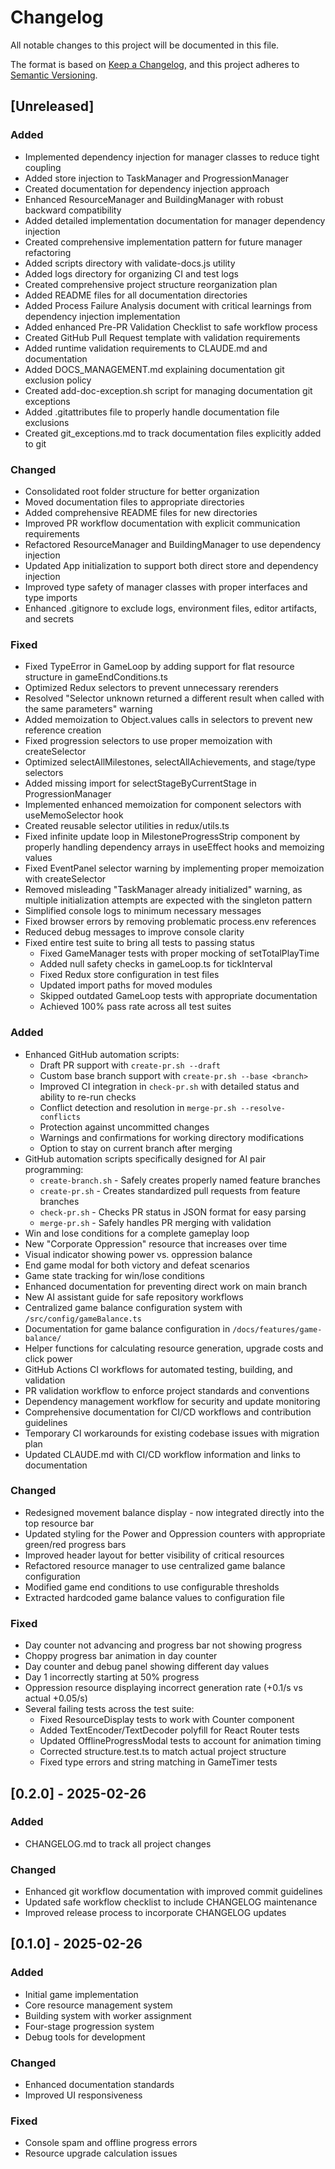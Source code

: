 # Changelog

All notable changes to this project will be documented in this file.

The format is based on [Keep a Changelog](https://keepachangelog.com/en/1.0.0/),
and this project adheres to [Semantic Versioning](https://semver.org/spec/v2.0.0.html).

## [Unreleased]

### Added
- Implemented dependency injection for manager classes to reduce tight coupling
- Added store injection to TaskManager and ProgressionManager
- Created documentation for dependency injection approach
- Enhanced ResourceManager and BuildingManager with robust backward compatibility
- Added detailed implementation documentation for manager dependency injection
- Created comprehensive implementation pattern for future manager refactoring
- Added scripts directory with validate-docs.js utility
- Added logs directory for organizing CI and test logs
- Created comprehensive project structure reorganization plan
- Added README files for all documentation directories
- Added Process Failure Analysis document with critical learnings from dependency injection implementation
- Added enhanced Pre-PR Validation Checklist to safe workflow process
- Created GitHub Pull Request template with validation requirements
- Added runtime validation requirements to CLAUDE.md and documentation
- Added DOCS_MANAGEMENT.md explaining documentation git exclusion policy
- Created add-doc-exception.sh script for managing documentation git exceptions
- Added .gitattributes file to properly handle documentation file exclusions
- Created git_exceptions.md to track documentation files explicitly added to git

### Changed
- Consolidated root folder structure for better organization
- Moved documentation files to appropriate directories
- Added comprehensive README files for new directories
- Improved PR workflow documentation with explicit communication requirements
- Refactored ResourceManager and BuildingManager to use dependency injection
- Updated App initialization to support both direct store and dependency injection
- Improved type safety of manager classes with proper interfaces and type imports
- Enhanced .gitignore to exclude logs, environment files, editor artifacts, and secrets

### Fixed
- Fixed TypeError in GameLoop by adding support for flat resource structure in gameEndConditions.ts
- Optimized Redux selectors to prevent unnecessary rerenders
- Resolved "Selector unknown returned a different result when called with the same parameters" warning
- Added memoization to Object.values calls in selectors to prevent new reference creation
- Fixed progression selectors to use proper memoization with createSelector
- Optimized selectAllMilestones, selectAllAchievements, and stage/type selectors
- Added missing import for selectStageByCurrentStage in ProgressionManager
- Implemented enhanced memoization for component selectors with useMemoSelector hook
- Created reusable selector utilities in redux/utils.ts
- Fixed infinite update loop in MilestoneProgressStrip component by properly handling dependency arrays in useEffect hooks and memoizing values
- Fixed EventPanel selector warning by implementing proper memoization with createSelector
- Removed misleading "TaskManager already initialized" warning, as multiple initialization attempts are expected with the singleton pattern
- Simplified console logs to minimum necessary messages
- Fixed browser errors by removing problematic process.env references
- Reduced debug messages to improve console clarity
- Fixed entire test suite to bring all tests to passing status
  - Fixed GameManager tests with proper mocking of setTotalPlayTime
  - Added null safety checks in gameLoop.ts for tickInterval
  - Fixed Redux store configuration in test files
  - Updated import paths for moved modules
  - Skipped outdated GameLoop tests with appropriate documentation
  - Achieved 100% pass rate across all test suites

### Added
- Enhanced GitHub automation scripts:
  - Draft PR support with `create-pr.sh --draft`
  - Custom base branch support with `create-pr.sh --base <branch>`
  - Improved CI integration in `check-pr.sh` with detailed status and ability to re-run checks
  - Conflict detection and resolution in `merge-pr.sh --resolve-conflicts`
  - Protection against uncommitted changes
  - Warnings and confirmations for working directory modifications
  - Option to stay on current branch after merging
- GitHub automation scripts specifically designed for AI pair programming:
  - `create-branch.sh` - Safely creates properly named feature branches
  - `create-pr.sh` - Creates standardized pull requests from feature branches
  - `check-pr.sh` - Checks PR status in JSON format for easy parsing
  - `merge-pr.sh` - Safely handles PR merging with validation
- Win and lose conditions for a complete gameplay loop
- New "Corporate Oppression" resource that increases over time
- Visual indicator showing power vs. oppression balance
- End game modal for both victory and defeat scenarios
- Game state tracking for win/lose conditions
- Enhanced documentation for preventing direct work on main branch
- New AI assistant guide for safe repository workflows
- Centralized game balance configuration system with `/src/config/gameBalance.ts`
- Documentation for game balance configuration in `/docs/features/game-balance/`
- Helper functions for calculating resource generation, upgrade costs and click power
- GitHub Actions CI workflows for automated testing, building, and validation
- PR validation workflow to enforce project standards and conventions
- Dependency management workflow for security and update monitoring
- Comprehensive documentation for CI/CD workflows and contribution guidelines
- Temporary CI workarounds for existing codebase issues with migration plan
- Updated CLAUDE.md with CI/CD workflow information and links to documentation

### Changed
- Redesigned movement balance display - now integrated directly into the top resource bar
- Updated styling for the Power and Oppression counters with appropriate green/red progress bars
- Improved header layout for better visibility of critical resources
- Refactored resource manager to use centralized game balance configuration
- Modified game end conditions to use configurable thresholds
- Extracted hardcoded game balance values to configuration file

### Fixed
- Day counter not advancing and progress bar not showing progress
- Choppy progress bar animation in day counter
- Day counter and debug panel showing different day values
- Day 1 incorrectly starting at 50% progress
- Oppression resource displaying incorrect generation rate (+0.1/s vs actual +0.05/s)
- Several failing tests across the test suite:
  - Fixed ResourceDisplay tests to work with Counter component
  - Added TextEncoder/TextDecoder polyfill for React Router tests
  - Updated OfflineProgressModal tests to account for animation timing
  - Corrected structure.test.ts to match actual project structure
  - Fixed type errors and string matching in GameTimer tests

## [0.2.0] - 2025-02-26

### Added
- CHANGELOG.md to track all project changes

### Changed
- Enhanced git workflow documentation with improved commit guidelines
- Updated safe workflow checklist to include CHANGELOG maintenance
- Improved release process to incorporate CHANGELOG updates

## [0.1.0] - 2025-02-26

### Added
- Initial game implementation
- Core resource management system
- Building system with worker assignment
- Four-stage progression system
- Debug tools for development

### Changed
- Enhanced documentation standards
- Improved UI responsiveness

### Fixed
- Console spam and offline progress errors
- Resource upgrade calculation issues